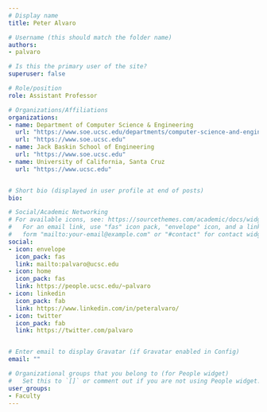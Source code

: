 ```yaml
---
# Display name
title: Peter Alvaro

# Username (this should match the folder name)
authors:
- palvaro

# Is this the primary user of the site?
superuser: false

# Role/position
role: Assistant Professor

# Organizations/Affiliations
organizations:
- name: Department of Computer Science & Engineering
  url: "https://www.soe.ucsc.edu/departments/computer-science-and-engineering"
  url: "https://www.soe.ucsc.edu"
- name: Jack Baskin School of Engineering
  url: "https://www.soe.ucsc.edu"
- name: University of California, Santa Cruz
  url: "https://www.ucsc.edu"


# Short bio (displayed in user profile at end of posts)
bio:

# Social/Academic Networking
# For available icons, see: https://sourcethemes.com/academic/docs/widgets/#icons
#   For an email link, use "fas" icon pack, "envelope" icon, and a link in the
#   form "mailto:your-email@example.com" or "#contact" for contact widget.
social:
- icon: envelope
  icon_pack: fas
  link: mailto:palvaro@ucsc.edu
- icon: home
  icon_pack: fas
  link: https://people.ucsc.edu/~palvaro
- icon: linkedin
  icon_pack: fab
  link: https://www.linkedin.com/in/peteralvaro/
- icon: twitter
  icon_pack: fab
  link: https://twitter.com/palvaro


# Enter email to display Gravatar (if Gravatar enabled in Config)
email: ""

# Organizational groups that you belong to (for People widget)
#   Set this to `[]` or comment out if you are not using People widget.  
user_groups:
- Faculty
---
```

